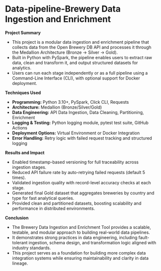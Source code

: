 # Data-pipeline-Brewery Data Ingestion and Enrichment

**Project Summary**

- This project is a modular data ingestion and enrichment pipeline that collects data from the Open Brewery DB API and processes it through the Medallion Architecture (Bronze → Silver → Gold).
- Built in Python with PySpark, the pipeline enables users to extract raw data, clean and transform it, and output structured datasets for analytics.
- Users can run each stage independently or as a full pipeline using a Command-Line Interface (CLI), with optional support for Docker deployment.

**Techniques Used**

- **Programming:** Python 3.10+, PySpark, Click CLI, Requests
- **Architecture:** Medallion (Bronze/Silver/Gold)
- **Data Engineering:** API Data Ingestion, Data Cleaning, Partitioning, Enrichment
- **Logging & Testing:** Python logging module, pytest test suite, GitHub Actions
- **Deployment Options:** Virtual Environment or Docker Integration
- **Error Handling:** Retry logic with failed request tracking and structured logging
  
**Results and Impact**

- Enabled timestamp-based versioning for full traceability across ingestion stages.
- Reduced API failure rate by auto-retrying failed requests (default 5 times).
- Validated ingestion quality with record-level accuracy checks at each stage.
- Generated final Gold dataset that aggregates breweries by country and type for fast analytical queries.
- Provided clean and partitioned datasets, boosting scalability and performance in distributed environments.

**Conclusion**

- The Brewery Data Ingestion and Enrichment Tool provides a scalable, testable, and modular approach to building real-world data pipelines.
- It demonstrates strong practices in data engineering, including fault-tolerant ingestion, schema design, and transformation logic aligned with industry standards.  
- This project serves as a foundation for building more complex data integration systems while ensuring maintainability and clarity in data lineage.


